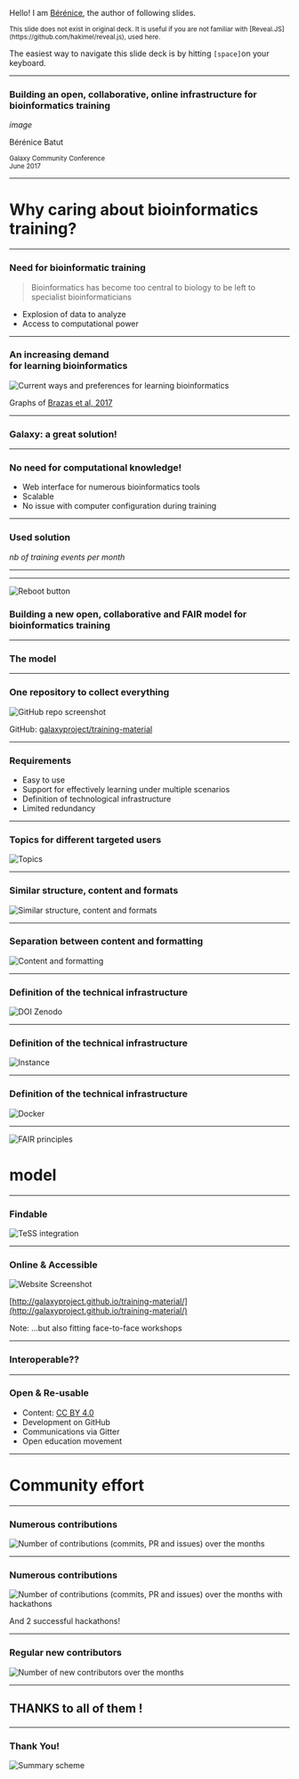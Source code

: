 Hello! I am [Bérénice](http://bebatut.fr/), the author of following slides.

<small>
This slide does not exist in original deck. It is useful if you are not familiar with [Reveal.JS](https://github.com/hakimel/reveal.js), used here.
</small>

The easiest way to navigate this slide deck is by hitting `[space]`on your keyboard.

---

### Building an open, collaborative, online infrastructure for bioinformatics training

*image*

Bérénice Batut

<small>
Galaxy Community Conference <br>June 2017
</small>

---

<!-- .slide: data-background="images/freiburg_workshop.jpg" data-state="dim-background"-->

# Why caring about bioinformatics training?

----

### Need for bioinformatic training

> Bioinformatics has become too central to biology to be left to specialist bioinformaticians<br/>

- Explosion of data to analyze
- Access to computational power

----

### An increasing demand <br/>for learning bioinformatics

![Current ways and preferences for learning bioinformatics](images/brazas_graphs.png)

Graphs of [Brazas et al, 2017](http://biorxiv.org/content/early/2017/02/27/098996)

---

### Galaxy: a great solution!

----

### No need for computational knowledge!


- Web interface for numerous bioinformatics tools
- Scalable
- No issue with computer configuration during training

----

### Used solution

*nb of training events per month*

---

<!-- .slide: data-background="images/gtn_explanation.png" -->

---

![Reboot button](images/RebootButton.jpg) <!-- .element height="40%" width="40%" -->

### Building a new **open**, **collaborative** and **FAIR** model for bioinformatics training

---

### The model

----

### One repository to collect everything

![GitHub repo screenshot](images/github_repo.png) <!-- .element height="60%" width="60%" -->

GitHub: [galaxyproject/training-material](https://github.com/galaxyproject/training-material)

----

### Requirements

- Easy to use
- Support for effectively learning under multiple scenarios
- Definition of technological infrastructure
- Limited redundancy

----

### Topics for different targeted users

![Topics](images/structure_topics.png)

----

### Similar structure, content and formats

![Similar structure, content and formats](images/structure_content.png) <!-- .element height="70%" width="70%" -->

----

### Separation between content and formatting

![Content and formatting](images/content_formatting.png)

----

### Definition of the technical infrastructure

![DOI Zenodo](images/structure_technical_zenodo.png) <!-- .element height="90%" width="90%" -->

----

### Definition of the technical infrastructure

![Instance](images/structure_technical_instance.png) <!-- .element height="80%" width="80%" -->

----

### Definition of the technical infrastructure

![Docker](images/structure_technical_docker.png) <!-- .element height="70%" width="70%" -->

---

![FAIR principles](images/FAIR_data_principles.jpg)

# model

----

### Findable

![TeSS integration](images/tess.png)

----

### Online & Accessible

![Website Screenshot](images/website_screenshot.png) <!-- .element height="55%" width="55%" -->

[http://galaxyproject.github.io/training-material/](http://galaxyproject.github.io/training-material/)

Note: ...but also fitting face-to-face workshops

----

### Interoperable??

----

### Open & Re-usable

- Content: [CC BY 4.0](https://creativecommons.org/licenses/by/4.0/)
- Development on GitHub
- Communications via Gitter
- Open education movement

---

<!-- .slide: data-background="images/osi.jpg" -->

# Community effort

----

### Numerous contributions

![Number of contributions (commits, PR and issues) over the months](images/contributions.png)

----

### Numerous contributions

![Number of contributions (commits, PR and issues) over the months with hackathons](images/contributions_with_hackathon.png)

And 2 successful hackathons!

----

### Regular new contributors

![Number of new contributors over the months](images/new_contributors.png)

----

<!-- .slide: data-background-color="#000000" data-background="images/contributors.png" -->


<h2 class="fragment" data-fragment-index="2">THANKS to all of them !</p>

---

### Thank You!

![Summary scheme](images/global_analysis_scheme.png)


